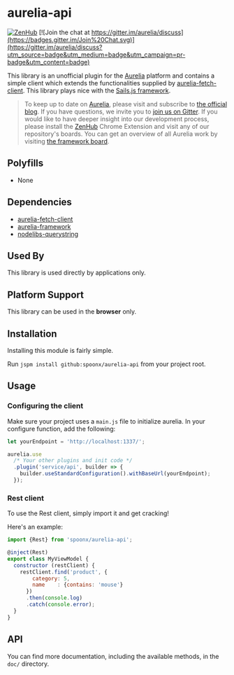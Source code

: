 # aurelia-api

[![ZenHub](https://raw.githubusercontent.com/ZenHubIO/support/master/zenhub-badge.png)](https://zenhub.io)
[![Join the chat at https://gitter.im/aurelia/discuss](https://badges.gitter.im/Join%20Chat.svg)](https://gitter.im/aurelia/discuss?utm_source=badge&utm_medium=badge&utm_campaign=pr-badge&utm_content=badge)

This library is an unofficial plugin for the [Aurelia](http://www.aurelia.io/) platform and contains a simple client which extends the functionalities supplied by [aurelia-fetch-client](https://github.com/aurelia/fetch-client).
This library plays nice with the [Sails.js framework](http://sailsjs.org).

> To keep up to date on [Aurelia](http://www.aurelia.io/), please visit and subscribe to [the official blog](http://blog.durandal.io/). If you have questions, we invite you to [join us on Gitter](https://gitter.im/aurelia/discuss). If you would like to have deeper insight into our development process, please install the [ZenHub](https://zenhub.io) Chrome Extension and visit any of our repository's boards. You can get an overview of all Aurelia work by visiting [the framework board](https://github.com/aurelia/framework#boards).

## Polyfills

* None

## Dependencies

* [aurelia-fetch-client](https://github.com/aurelia/fetch-client)
* [aurelia-framework](https://github.com/aurelia/framework)
* [nodelibs-querystring](https://github.com/jspm/nodelibs-querystring)

## Used By

This library is used directly by applications only.

## Platform Support

This library can be used in the **browser** only.

## Installation
Installing this module is fairly simple.

Run `jspm install github:spoonx/aurelia-api` from your project root.

## Usage
 
### Configuring the client

Make sure your project uses a `main.js` file to initialize aurelia. In your configure function, add the following:

```javascript
let yourEndpoint = 'http://localhost:1337/';

aurelia.use
  /* Your other plugins and init code */
  .plugin('service/api', builder => {
    builder.useStandardConfiguration().withBaseUrl(yourEndpoint);
  });
```

### Rest client
To use the Rest client, simply import it and get cracking!

Here's an example:

```javascript
import {Rest} from 'spoonx/aurelia-api';

@inject(Rest)
export class MyViewModel {
  constructor (restClient) {
    restClient.find('product', {
        category: 5,
        name    : {contains: 'mouse'} 
      })
      .then(console.log)
      .catch(console.error);
  }
}
```

## API

You can find more documentation, including the available methods, in the `doc/` directory.
